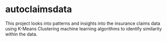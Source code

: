 # autoclaimsdata

This project looks into patterns and insights into the insurance claims data using K-Means Clustering machine learning algorithms to identify similarity within the data. 
